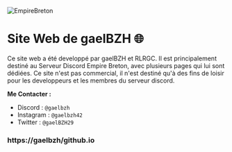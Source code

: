 ![EmpireBreton](https://gaelbzh.github.io/Images/Icone.png)

# Site Web de gaelBZH 🌐
Ce site web a été developpé par gaelBZH et RLRGC. Il est principalement destiné au Serveur Discord Empire Breton, avec plusieurs pages qui lui sont dédiées. Ce site n'est pas commercial, il n'est destiné qu'à des fins de loisir pour les developpeurs et les membres du serveur discord.

__Me Contacter :__
- Discord : `@gaelbzh`
- Instagram : `@gaelbzh42`
- Twitter : `@gaelBZH29`

### https://gaelbzh/github.io

